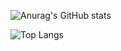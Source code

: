 ![Anurag's GitHub stats](https://github-readme-stats.vercel.app/api?username=eliasbuenosdias&count_private=true&show_icons=true&theme=chartreuse-dark)

![Top Langs](https://github-readme-stats.vercel.app/api/top-langs/?username=eliasbuenosdias&layout=compact)

